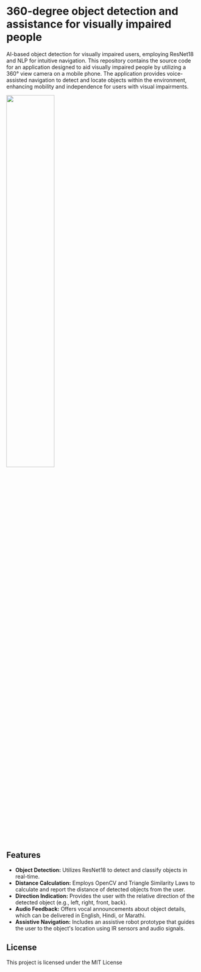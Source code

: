 # 360-degree object detection and assistance for visually impaired people 
AI-based object detection for visually impaired users, employing ResNet18 and NLP for intuitive navigation. This repository contains the source code for an application designed to aid visually impaired people by utilizing a 360° view camera on a mobile phone. The application provides voice-assisted navigation to detect and locate objects within the environment, enhancing mobility and independence for users with visual impairments.

<img src="https://github.com/SejalKankriya/third-eye/assets/43418191/83d23706-904d-4b0e-86b5-50381bf23f1c" width="50%" height="50%">

## Features

  * **Object Detection:** Utilizes ResNet18 to detect and classify objects in real-time.
  * **Distance Calculation:** Employs OpenCV and Triangle Similarity Laws to calculate and report the distance of detected objects from the user.
  * **Direction Indication:** Provides the user with the relative direction of the detected object (e.g., left, right, front, back).
  * **Audio Feedback:** Offers vocal announcements about object details, which can be delivered in English, Hindi, or Marathi.
  * **Assistive Navigation:** Includes an assistive robot prototype that guides the user to the object's location using IR sensors and audio signals.

## License
This project is licensed under the MIT License
